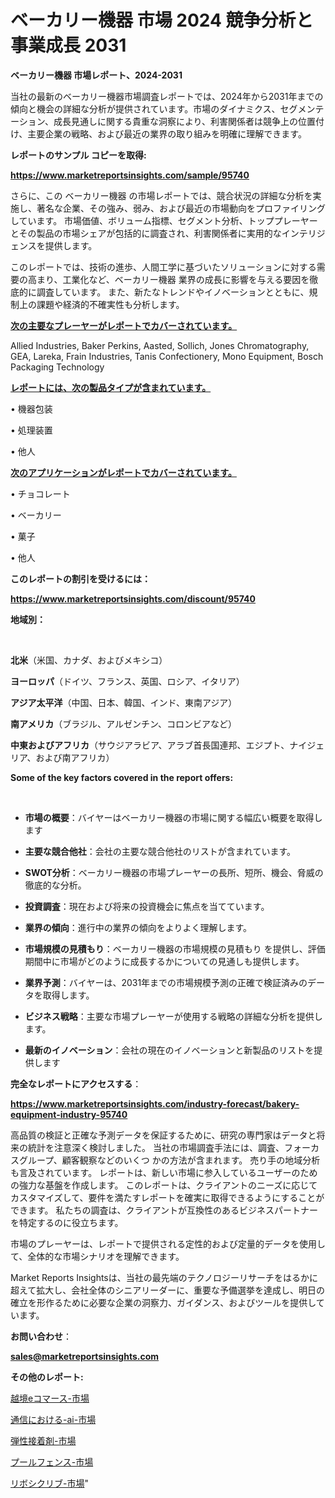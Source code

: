 # ベーカリー機器 市場 2024 競争分析と事業成長 2031

<strong>ベーカリー機器 市場レポート、2024-2031</strong>

当社の最新のベーカリー機器市場調査レポートでは、2024年から2031年までの傾向と機会の詳細な分析が提供されています。市場のダイナミクス、セグメンテーション、成長見通しに関する貴重な洞察により、利害関係者は競争上の位置付け、主要企業の戦略、および最近の業界の取り組みを明確に理解できます。



<strong>レポートのサンプル コピーを取得:</strong> <a href=https://www.marketreportsinsights.com/sample/95740>

<strong><u>https://www.marketreportsinsights.com/sample/95740</u></strong></a>

さらに、この ベーカリー機器 の市場レポートでは、競合状況の詳細な分析を実施し、著名な企業、その強み、弱み、および最近の市場動向をプロファイリングしています。 市場価値、ボリューム指標、セグメント分析、トッププレーヤーとその製品の市場シェアが包括的に調査され、利害関係者に実用的なインテリジェンスを提供します。

このレポートでは、技術の進歩、人間工学に基づいたソリューションに対する需要の高まり、工業化など、ベーカリー機器 業界の成長に影響を与える要因を徹底的に調査しています。 また、新たなトレンドやイノベーションとともに、規制上の課題や経済的不確実性も分析します。



<strong><u>次の主要なプレーヤーがレポートでカバーされています。</u></strong>

Allied Industries, Baker Perkins, Aasted, Sollich, Jones Chromatography, GEA, Lareka, Frain Industries, Tanis Confectionery, Mono Equipment, Bosch Packaging Technology



<strong><u><b>レポートには、次の製品タイプが含まれています。</b></u></strong>

• 機器包装

• 処理装置

• 他人



<strong><u><b>次のアプリケーションがレポートでカバーされています。</b></u></strong>

• チョコレート

• ベーカリー

• 菓子

• 他人



<strong><b>このレポートの割引を受けるには：</b></strong>

<a href=https://www.marketreportsinsights.com/discount/95740>

<strong><u>https://www.marketreportsinsights.com/discount/95740</u></strong></a>



<strong>地域別：</strong>

<strong> </strong>



<strong>北米</strong>（米国、カナダ、およびメキシコ）



<strong>ヨーロッパ</strong>（ドイツ、フランス、英国、ロシア、イタリア）



<strong>アジア太平洋</strong>（中国、日本、韓国、インド、東南アジア）



<strong>南アメリカ</strong>（ブラジル、アルゼンチン、コロンビアなど）



<strong>中東およびアフリカ</strong>（サウジアラビア、アラブ首長国連邦、エジプト、ナイジェリア、および南アフリカ）



<strong>Some of the key factors covered in the report offers:</strong>

<strong> </strong>
<ul>
  <li>

<strong>市場の概要</strong>：バイヤーはベーカリー機器の市場に関する幅広い概要を取得します</li>
  <li>

<strong>主要な競合他社</strong>：会社の主要な競合他社のリストが含まれています。</li>
  <li>

<strong>SWOT分析</strong>：ベーカリー機器の市場プレーヤーの長所、短所、機会、脅威の徹底的な分析。</li>
  <li>

<strong>投資調査</strong>：現在および将来の投資機会に焦点を当てています。</li>
  <li>

<strong>業界の傾向</strong>：進行中の業界の傾向をよりよく理解します。</li>
  <li>

<strong>市場規模の見積もり</strong>：ベーカリー機器の市場規模の見積もり を提供し、評価期間中に市場がどのように成長するかについての見通しも提供します。</li>
  <li>

<strong>業界予測</strong>：バイヤーは、2031年までの市場規模予測の正確で検証済みのデータを取得します。</li>
  <li>

<strong>ビジネス戦略</strong>：主要な市場プレーヤーが使用する戦略の詳細な分析を提供します。</li>
  <li>

<strong>最新のイノベーション</strong>：会社の現在のイノベーションと新製品のリストを提供します</li>
</ul>


<strong>完全なレポートにアクセスする</strong>：

<a href=https://www.marketreportsinsights.com/industry-forecast/bakery-equipment-industry-95740>

<strong><u>https://www.marketreportsinsights.com/industry-forecast/bakery-equipment-industry-95740</u></strong></a>

高品質の検証と正確な予測データを保証するために、研究の専門家はデータと将来の統計を注意深く検討しました。 当社の市場調査手法には、調査、フォーカスグループ、顧客観察などのいくつ かの方法が含まれます。 売り手の地域分析も言及されています。 レポートは、新しい市場に参入しているユーザーのための強力な基盤を作成します。 このレポートは、クライアントのニーズに応じてカスタマイズして、要件を満たすレポートを確実に取得できるようにすることができます。 私たちの調査は、クライアントが互換性のあるビジネスパートナーを特定するのに役立ちます。

市場のプレーヤーは、レポートで提供される定性的および定量的データを使用して、全体的な市場シナリオを理解できます。

Market Reports Insightsは、当社の最先端のテクノロジーリサーチをはるかに超えて拡大し、会社全体のシニアリーダーに、重要な予備選挙を達成し、明日の確立を形作るために必要な企業の洞察力、ガイダンス、およびツールを提供しています。



<strong><b>お問い合わせ</b></strong>：

<a href=mailto:sales@marketreportsinsights.com>

<strong><u>sales@marketreportsinsights.com</u></strong></a>



<strong>その他のレポート:</strong>

<a href=https://www.linkedin.com/pulse/越境eコマース-市場-2023-収益と成長ドライバー-2030-pr-news-hub-f2d6f/>越境eコマース-市場</a>

<a href=https://www.linkedin.com/pulse/通信における-ai-市場-2023-総合分析と事業成長戦略-2030-hpi8c/>通信における-ai-市場</a>

<a href=https://www.linkedin.com/pulse/弾性接着剤-市場-2023-推進要因と成長機会-2030-pr-news-hub-zlc6f/>弾性接着剤-市場</a>

<a href=https://www.linkedin.com/pulse/プールフェンス-市場-2023-swot-分析と成長率-2030-data-dive-discoveries-24-analysis-5lucf/>プールフェンス-市場</a>

<a href=https://www.linkedin.com/pulse/リボシクリブ-市場-2030-年までの需要に焦点を当てた-2023-年調査レポート-tur3f/>リボシクリブ-市場</a>"
 
